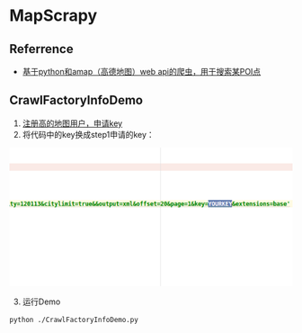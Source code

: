 # MapScrapy

## Referrence

* [基于python和amap（高德地图）web api的爬虫，用于搜索某POI点](http://www.fx114.net/qa-205-149112.aspx)


## CrawlFactoryInfoDemo

1. [注册高的地图用户，申请key](http://lbs.amap.com/api/webservice/reference/search/#t5)
2. 将代码中的key换成step1申请的key：

<img src='./Pic/change_your_key.png'>

3. 运行Demo
```
python ./CrawlFactoryInfoDemo.py
```

